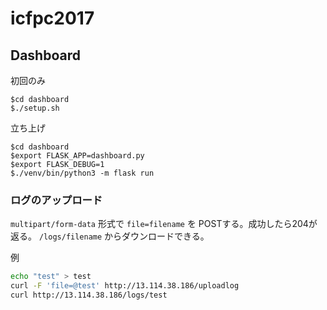 # icfpc2017

## Dashboard
初回のみ
```
$cd dashboard
$./setup.sh
```

立ち上げ
```
$cd dashboard
$export FLASK_APP=dashboard.py
$export FLASK_DEBUG=1
$./venv/bin/python3 -m flask run
```

### ログのアップロード
`multipart/form-data` 形式で `file=filename` を POSTする。成功したら204が返る。
`/logs/filename` からダウンロードできる。

例
```sh
echo "test" > test
curl -F 'file=@test' http://13.114.38.186/uploadlog
curl http://13.114.38.186/logs/test
```

